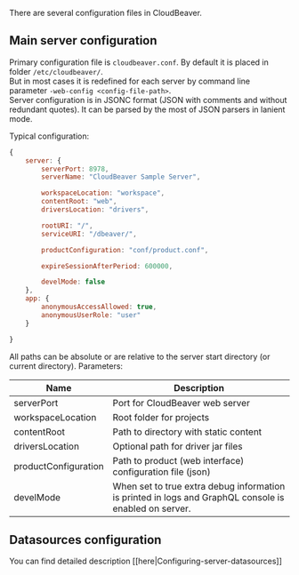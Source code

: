 There are several configuration files in CloudBeaver.

## Main server configuration 

Primary configuration file is `cloudbeaver.conf`. By default it is placed in folder `/etc/cloudbeaver/`.  
But in most cases it is redefined for each server by command line parameter `-web-config <config-file-path>`.  
Server configuration is in JSONC format (JSON with comments and without redundant quotes). It can be parsed by the most of JSON parsers in lanient mode.  

Typical configuration:
```js
{
    server: {
        serverPort: 8978,
        serverName: "CloudBeaver Sample Server",

        workspaceLocation: "workspace",
        contentRoot: "web",
        driversLocation: "drivers",

        rootURI: "/",
        serviceURI: "/dbeaver/",

        productConfiguration: "conf/product.conf",

        expireSessionAfterPeriod: 600000,

        develMode: false
    },
    app: {
        anonymousAccessAllowed: true,
        anonymousUserRole: "user"
    }

}
```

All paths can be absolute or are relative to the server start directory (or current directory).
Parameters:

Name|Description
---|---
serverPort | Port for CloudBeaver web server
workspaceLocation | Root folder for projects
contentRoot | Path to directory with static content
driversLocation | Optional path for driver jar files
productConfiguration | Path to product (web interface) configuration file (json)
develMode | When set to true extra debug information is printed in logs and GraphQL console is enabled on server.

## Datasources configuration 

You can find detailed description [[here|Configuring-server-datasources]]